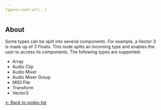 ```yaml
---
typora-root-url:../
---
```


## About
Some types can be split into several components. For example, a Vector 3 is made up of 3 Floats. This node splits an incoming type and enables the user to access its components. The following types are supported:

* Array
* Audio Clip
* Audio Mixer
* Audio Mixer Group
* MIDI File
* Transform
* Vector3

[<- Back to nodes list](Nodes)
